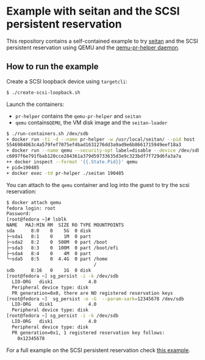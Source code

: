 # Example with seitan and the SCSI persistent reservation

This repository contains a self-contained example to try [seitan](https://seitan.rocks/seitan/about/) and the SCSI persistent reservation using QEMU and the [qemu-pr-helper daemon](https://qemu.readthedocs.io/en/latest/tools/qemu-pr-helper.html).

## How to run the example

Create a SCSI loopback device using `targetcli`:
```bash
$ ./create-scsi-loopback.sh
```
Launch the containers:
  + `pr-helper` contains the `qemu-pr-helper` and `seitan`
  + `qemu` contains`QEMU`, the VM disk image and the `seitan-loader`

```bash
$ ./run-containers.sh /dev/sdb
+ docker run -ti -d --name pr-helper -w /usr/local/seitan/ --pid host --network host --privileged pr-helper
5546984063c4a579fef7075ef4bad1631276dd3a9ad9e6b8661715949eef18a3
+ docker run --name qemu --security-opt label=disable --device /dev/sdb:/dev/sdb --device /dev/kvm:/dev/kvm -w /usr/local/bin -u root:kvm -tid qemu -cpu host -enable-kvm -display none -serial stdio -nodefaults -m 1024 -device virtio-scsi -object pr-manager-helper,id=helper0,path=/var/run/qemu-pr-helper.sock -blockdev node-name=hd,driver=raw,file.driver=host_device,file.filename=/dev/sdb,file.pr-manager=helper0 -device scsi-block,drive=hd -hda /disk/disk.img
c6097f6e791fbab120cce284361a379d59733635d3e9c323bdf7f729d6fa3a7a
++ docker inspect --format '{{.State.Pid}}' qemu
+ pid=190485
+ docker exec -td pr-helper ./seitan 190485
```

You can attach to the `qemu` container and log into the guest to try the scsi reservation:
``` bash
$ docker attach qemu 
fedora login: root
Password: 
[root@fedora ~]# lsblk
NAME   MAJ:MIN RM  SIZE RO TYPE MOUNTPOINTS
sda      8:0    0    5G  0 disk 
├─sda1   8:1    0    1M  0 part 
├─sda2   8:2    0  500M  0 part /boot
├─sda3   8:3    0  100M  0 part /boot/efi
├─sda4   8:4    0    4M  0 part 
└─sda5   8:5    0  4.4G  0 part /home
                                /
sdb      8:16   0    1G  0 disk 
[root@fedora ~] sg_persist -i -k /dev/sdb
  LIO-ORG   disk1             4.0 
  Peripheral device type: disk
  PR generation=0x0, there are NO registered reservation keys
[root@fedora ~]  sg_persist -o -G  --param-sark=12345678 /dev/sdb
  LIO-ORG   disk1             4.0 
  Peripheral device type: disk
[root@fedora ~] sg_persist -i -k /dev/sdb
  LIO-ORG   disk1             4.0 
  Peripheral device type: disk
  PR generation=0x1, 1 registered reservation key follows:
    0x12345678
```
For a full example on the SCSI persistent reservation check [this example](https://gist.github.com/alicefr/c2e4221d7c8834a2b8746d510692d86c).
